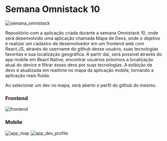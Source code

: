 # Semana Omnistack 10
![semana_omnistack](https://user-images.githubusercontent.com/53241028/72396772-851b6b00-371c-11ea-948f-d4ed73ef43fd.png)

Repositório com a aplicação criada durante a semana Omnistack 10, onde será desenvolvido uma aplicação chamada Mapa de Devs, onde o objetivo é realizar um cadastro de desenvolvedor em um frontend web com React.JS, através do username do github desse usuário, suas tecnologias favoritas e sua localização geográfica. A partir daí, será possível através do app mobile em React Native, encontrar usuários próximos a localização atual do device e filtrar esses devs por suas tecnologias. A exibição de devs é atualizada em realtime no mapa da aplicação mobile, tornando a aplicação mais fluida.

Ao selecionar um dev no mapa, será aberto o perfil do github do mesmo.


### Frontend
![frontend](https://user-images.githubusercontent.com/53241028/72396790-a11f0c80-371c-11ea-83d1-2696579ba8cf.png)

### Mobile
![app_map](https://user-images.githubusercontent.com/53241028/72396817-b005bf00-371c-11ea-8d20-cec11e8125da.png)
![app_dev_profile](https://user-images.githubusercontent.com/53241028/72396849-c875d980-371c-11ea-8d5b-e05a8d162255.png)